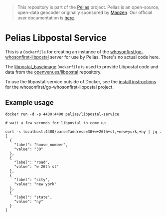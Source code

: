 >This repository is part of the [Pelias](https://github.com/pelias/pelias)
>project. Pelias is an open-source, open-data geocoder originally sponsored by
>[Mapzen](https://www.mapzen.com/). Our official user documentation is
>[here](https://github.com/pelias/documentation).

# Pelias Libpostal Service

This is a `Dockerfile` for creating an instance of the [whosonfirst/go-whosonfirst-libpostal](https://github.com/whosonfirst/go-whosonfirst-libpostal#wof-libpostal-server) server for use by Pelias. There's no actual code here.

The [libpostal_baseimage](https://github.com/pelias/libpostal_baseimage) `Dockerfile` is used to provide Libpostal code and data from the [openvenues/libpostal](https://github.com/openvenues/libpostal) repository.

To use the libpostal-service outside of Docker, see the [install instructions](https://github.com/whosonfirst/go-whosonfirst-libpostal#install) for the whosonfirst/go-whosonfirst-libpostal project.

## Example usage

```
docker run -d -p 4400:4400 pelias/libpostal-service

# wait a few seconds for libpostal to come up

curl -s localhost:4400/parse?address=30+w+26th+st,+new+york,+ny | jq .
[
  {
    "label": "house_number",
    "value": "30"
  },
  {
    "label": "road",
    "value": "w 26th st"
  },
  {
    "label": "city",
    "value": "new york"
  },
  {
    "label": "state",
    "value": "ny"
  }
]
```
